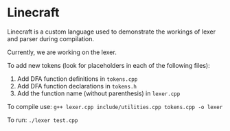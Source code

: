 # Linecraft
Linecraft is a custom language used to demonstrate the workings of lexer and parser during compilation.

Currently, we are working on the lexer.


To add new tokens (look for placeholders in each of the following files):
1. Add DFA function definitions in ```tokens.cpp```
2. Add DFA function declarations in ```tokens.h```
3. Add the function name (without parenthesis) in ```lexer.cpp```



To compile use:
```g++ lexer.cpp include/utilities.cpp tokens.cpp -o lexer```

To run:
```./lexer test.cpp```


